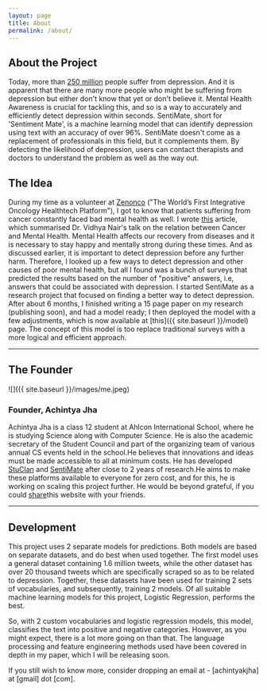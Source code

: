```yaml
---
layout: page
title: About
permalink: /about/
---
```


## About the Project

Today, more than [250 million](https://www.who.int/news-room/fact-sheets/detail/depression#:~:text=Depression%20is%20a%20common%20mental,overall%20global%20burden%20of%20disease.)
people suffer from depression. And it is apparent that there are many more people who might be suffering from
depression but either don't know that yet or don't believe it. Mental Health Awareness is crucial for tackling this, and so is a way to accurately and efficiently detect depression within seconds. SentiMate, short for 'Sentiment Mate', is a machine learning model that can identify depression using text with an accuracy of over 96%. SentiMate doesn't come as a replacement of professionals in this field, but it complements them. By detecting the likelihood of depression, users can contact therapists and doctors to understand the problem as well as the
way out.

## The Idea

During my time as a volunteer at [Zenonco](https://zenonco.io) ("The World’s First Integrative Oncology Healthtech Platform"), I got to know that patients suffering from cancer constantly faced bad mental health as well. I wrote [this](https://zenonco.io/healing-circle-talks-with-dr-vidhya-nair) article, which summarised Dr. Vidhya Nair's talk on the relation between Cancer and Mental Health. Mental Health affects our recovery from diseases and it is necessary to stay happy and mentally strong during
these times. And as discussed earlier, it is important to detect depression before any further harm. Therefore, I looked up a few ways to detect depression and other causes of poor mental health, but all I found was a bunch of surveys that predicted the results based on the number of "positive" answers, i.e, answers that could be associated with depression. I started SentiMate as a research project that focused on finding a better way to detect depression. After about 6 months, I finished writing a 15 page paper on my research (publishing soon), and had a model ready; I then deployed the model with a few adjustments, which is now available at [this]({{ site.baseurl }}/model) page. The concept of this model is too replace traditional surveys with a more logical and efficient approach.

---

## The Founder

![]({{ site.baseurl }}/images/me.jpeg)

### Founder, Achintya Jha

Achintya Jha is a class 12 student at Ahlcon International School, where he is studying Science along with Computer Science. He is also the academic secretary of the Student Council and part of the organizing team of various annual CS events held in the school.He believes that innovations and ideas must be made accessible to all at minimum costs. He has developed [StuClan](https://stuclan.ml) and [SentiMate](https://sentimate.herokuapp.com/) after close to 2 years of research.He aims to make these platforms available to everyone for zero cost, and for this, he is working on scaling this project further. He would be beyond grateful, if you could [share](https://twitter.com/intent/tweet?original_referer=https%3A%2F%2Fsentimate.herokuapp.com%2F&ref_src=twsrc%5Etfw%7Ctwcamp%5Ebuttonembed%7Ctwterm%5Eshare%7Ctwgr%5E&text=Guys%20have%20a%20look%20at%20SentiMate!!%20It%20can%20detect%20depression%20using%20text!!&url=https%3A%2F%2Fsentimate.herokuapp.com&via=achintyajha05)this website with your friends.

---

## Development

This project uses 2 separate models for predictions. Both models are based on separate datasets, and do best when used together. The first model uses a general dataset containing 1.6 million tweets, while the other dataset has over 20 thousand tweets which are specifically scraped so as to be related to depression. Together, these datasets have been used for training 2 sets of vocabularies, and subsequently, training 2 models. Of all suitable machine learning models for this project, Logistic Regression, performs the best.


So, with 2 custom vocabularies and logistic regression models, this model, classifies the text into positive and negative categories.
However, as you might expect, there is a lot more going on than that. The language processing and feature engineering methods used have been
covered in depth in my paper, which I will be releasing soon.


If you still wish to know more, consider dropping an email at -
[achintyakjha] at [gmail] dot [com].